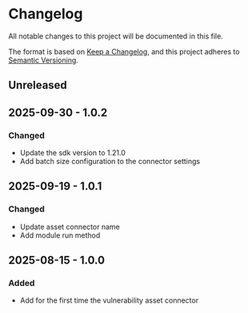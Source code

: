 # Changelog

All notable changes to this project will be documented in this file.

The format is based on [Keep a Changelog](https://keepachangelog.com/en/1.0.0/),
and this project adheres to [Semantic Versioning](https://semver.org/spec/v2.0.0.html).

## Unreleased

## 2025-09-30 - 1.0.2

### Changed

- Update the sdk version to 1.21.0
- Add batch size configuration to the connector settings

## 2025-09-19 - 1.0.1

### Changed

- Update asset connector name
- Add module run method


## 2025-08-15 - 1.0.0

### Added

- Add for the first time the vulnerability asset connector
